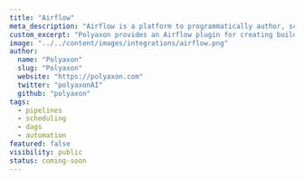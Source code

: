 ```yaml
---
title: "Airflow"
meta_description: "Airflow is a platform to programmatically author, schedule and monitor workflows."
custom_excerpt: "Polyaxon provides an Airflow plugin for creating builds, jobs, and experiments."
image: "../../content/images/integrations/airflow.png"
author:
  name: "Polyaxon"
  slug: "Polyaxon"
  website: "https://polyaxon.com"
  twitter: "polyaxonAI"
  github: "polyaxon"
tags: 
  - pipelines
  - scheduling
  - dags
  - automation
featured: false
visibility: public
status: coming-soon
---
```

